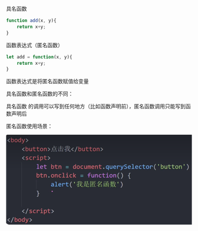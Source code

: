具名函数

```js
function add(x, y){
    return x+y;
}
```

函数表达式（匿名函数）

```js
let add = function(x, y){
	return x+y;
}
```

函数表达式是将匿名函数赋值给变量

具名函数和匿名函数的不同：

具名函数 的调用可以写到任何地方（比如函数声明前），匿名函数调用只能写到函数声明后

匿名函数使用场景：

![{3741B58C-F62C-46D6-AC4C-921A9C8874F3}](./assets/{3741B58C-F62C-46D6-AC4C-921A9C8874F3}.png)

